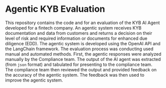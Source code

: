 # Agentic KYB Evaluation

This repository contains the code and for an evaluation of the KYB AI Agent developed for a fintech company. An agentic system receives KYB documentation and data from customers and returns a decision on their level of risk and required information or documents for enhanced due diligence (EDD). The agentic system is developed using the OpenAI API and the LangChain framework. The evaluation process was conducting used manual and automated methods. First, the agentic responses were analyzed manually by the Compliance team. The output of the AI agent was extracted (from `json` format) and tabulated for presenting to the compliance team. The compliance team then reviewed the output and provided feedback on the accuracy of the agentic system. The feedback was then used to improve the agentic system.